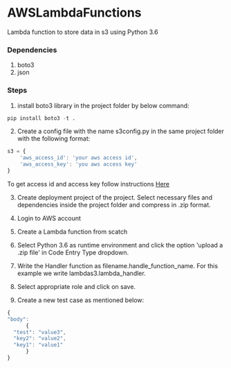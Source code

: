 # AWSLambdaFunctions
Lambda function to store data in s3 using Python 3.6

### Dependencies
1) boto3
2) json

### Steps
1. install boto3 library in the project folder by below command:
```python
pip install boto3 -t .
```
2. Create a config file with the name s3config.py in the same project folder with the following format:
```javascript
s3 = {
    'aws_access_id': 'your aws access id',
    'aws_access_key': 'you aws access key'
}
```
To get access id and access key follow instructions [Here](http://docs.aws.amazon.com/general/latest/gr/managing-aws-access-keys.html)

3. Create deployment project of the project. Select necessary files and dependencies inside the project folder and compress in .zip format.

4. Login to AWS account

5. Create a Lambda function from scatch

6. Select Python 3.6 as runtime environment and click the option 'upload a .zip file' in Code Entry Type dropdown.

7. Write the Handler function as filename.handle_function_name. For this example we write lambdas3.lambda_handler.

8. Select appropriate role and click on save.

9. Create a new test case as mentioned below:
```javascript
{
"body": 
      {
  "test": "value3",
  "key2": "value2",
  "key1": "value1"
      }
}
```
